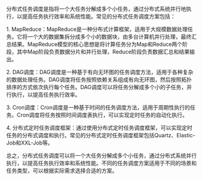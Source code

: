 分布式任务调度是指将一个大任务分解成多个小任务，通过分布式系统并行地执行，以提高任务执行效率和系统性能。常见的分布式任务调度方案包括：  
  
1. MapReduce：MapReduce是一种分布式计算框架，适用于大规模数据处理任务。它将一个大的数据集拆分成多个小的数据块，由多台计算机并行处理，最终汇总结果。MapReduce模型的核心思想是将计算任务分为Map和Reduce两个阶段，其中Map阶段负责数据分片和并行处理，Reduce阶段负责数据汇总和结果输出。  
  
2. DAG调度：DAG调度是一种基于有向无环图的任务调度方法，适用于各种复杂的数据处理任务。DAG调度将任务按照依赖关系组成有向无环图，然后按照拓扑排序的方式依次执行每个任务。DAG调度可以将任务分解成多个小的子任务，并行执行，以提高任务执行效率。  
  
3. Cron调度：Cron调度是一种基于时间的任务调度方法，适用于周期性执行的任务。Cron调度将任务按照时间调度表执行，可以实现定时任务的自动化执行。  
  
4. 分布式定时任务调度框架：通过使用分布式定时任务调度框架，可以实现定时任务的分布式调度和执行。常见的分布式定时任务调度框架包括Quartz、Elastic-Job和XXL-Job等。  
  
总之，分布式任务调度可以将一个大任务分解成多个小任务，通过分布式系统并行执行，以提高任务执行效率和系统性能。不同的任务调度方案适用于不同的场景和任务类型，可以根据实际需求选择合适的方案。